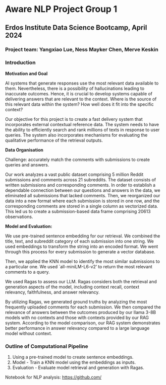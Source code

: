 # Aware NLP Project Group 1
## Erdos Institute Data Science Bootcamp, April 2024

### Project team: Yangxiao Lue, Ness Mayker Chen, Merve Keskin

### Introduction

**Motivation and Goal**

AI systems that generate responses use the most relevant data available to them. Nevertheless, there is a possibility of hallucinations leading to inaccurate outcomes. Hence, it is crucial to develop systems capable of delivering answers that are relevant to the context. Where is the source of this relevant data within the system? How well does it fit into the specific context?

Our objective for this project is to create a fast delivery system that incorporates external contextual reference data. The system needs to have the ability to efficiently search and rank millions of texts in response to user queries. The system also incorporates mechanisms for evaluating the qualitative performance of the retrieval outputs.

**Data Organisation**

Challenge: accurately match the comments with submissions to create queries and answers.

Our work analyzes a vast public dataset comprising 5 million Reddit submissions and comments across 21 subreddits. The dataset consists of written submissions and corresponding comments. In order to establish a dependable connection between our questions and answers in the data, we eliminated all submissions that lacked comments. Then, we reorganized our data into a new format where each submission is stored in one row, and the corresponding comments are stored in a single column as vectorized data. This led us to create a submission-based data frame comprising 20613 observations.

**Model and Evaluation:**

We use pre-trained sentence embedding for our retrieval. We combined the title, text, and subreddit category of each submission into one string. We used embeddings to transform the string into an encoded format. We went through this process for every submission to generate a vector database.

Then, we applied the KNN model to identify the most similar submissions to a particular one. We used `all-miniLM-L6-v2’ to return the most relevant comments to a query. 

We used Ragas to assess our LLM. Ragas considers both the retrieval and generation aspects of the model, including context recall, context relevancy, faithfulness, and answer relevancy. 

By utilizing Ragas, we generated ground truths by analyzing the most frequently uploaded comments for each submission. We then compared the relevance of answers between the outcomes produced by our Ilama 3-8B models with no contexts and those with contexts provided by our RAG system. According to the model comparison, our RAG system demonstrates better performance in answer relevancy compared to a large language model without context.

### Outline of Computational Pipeline

1. Using a pre-trained model to create sentence embeddings.
2. Model - Train a KNN model using the embeddings as inputs.
3. Evaluation - Evaluate model retrieval and generation with Ragas.

Notebook for NLP analysis: https://github.com/
